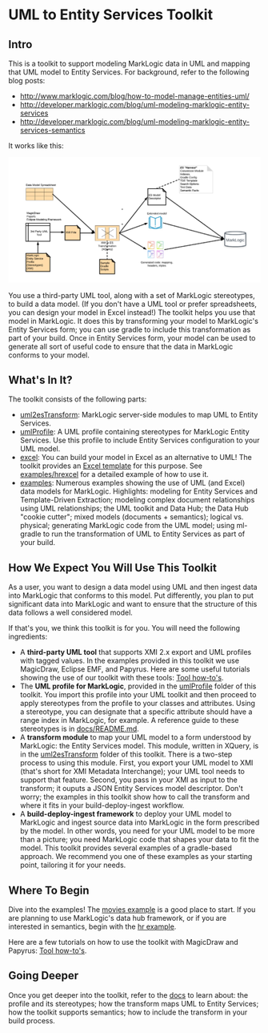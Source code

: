 # UML to Entity Services Toolkit

## Intro

This is a toolkit to support modeling MarkLogic data in UML and mapping that UML model to Entity Services. For background, refer to the following blog posts:

- <http://www.marklogic.com/blog/how-to-model-manage-entities-uml/>
- <http://developer.marklogic.com/blog/uml-modeling-marklogic-entity-services>
- <http://developer.marklogic.com/blog/uml-modeling-marklogic-entity-services-semantics>

It works like this:

![toolkit](toolkit.png)

You use a third-party UML tool, along with a set of MarkLogic stereotypes, to build a data model. (If you don't have a UML tool or prefer spreadsheets, you can design your model in Excel instead!) The toolkit helps you use that model in MarkLogic. It does this by transforming your model to MarkLogic's Entity Services form; you can use gradle to include this transformation as part of your build. Once in Entity Services form, your model can be used to generate all sort of useful code to ensure that the data in MarkLogic conforms to your model. 

## What's In It?
The toolkit consists of the following parts:
- [uml2esTransform](uml2esTransform): MarkLogic server-side modules to map UML to Entity Services.
- [umlProfile](umlProfile): A UML profile containing stereotypes for MarkLogic Entity Services. Use this profile to include Entity Services configuration to your UML model.
- [excel](excel): You can build your model in Excel as an alternative to UML! The toolkit provides an [Excel template](excel/uml2es-excel-template.xlsx) for this purpose. See [examples/hrexcel](examples/hrexcel) for a detailed example of how to use it.
- [examples](examples): Numerous examples showing the use of UML (and Excel) data models for MarkLogic. Highlights: modeling for Entity Services and Template-Driven Extraction; modeling complex document relationships using UML relationships; the UML toolkit and Data Hub; the Data Hub "cookie cutter"; mixed models (documents + semantics); logical vs. physical; generating MarkLogic code from the UML model; using ml-gradle to run the transformation of UML to Entity Services as part of your build. 

## How We Expect You Will Use This Toolkit
As a user, you want to design a data model using UML and then ingest data into MarkLogic that conforms to this model. Put differently, you plan to put significant data into MarkLogic and want to ensure that the structure of this data follows a well considered model. 

If that's you, we think this toolkit is for you. You will need the following ingredients:

- A **third-party UML tool** that supports XMI 2.x export and UML profiles with tagged values. In the examples provided in this toolkit we use MagicDraw, Eclipse EMF, and Papyrus. Here are some useful tutorials showing the use of our toolkit with these tools: [Tool how-to's](tutorials/README.md).
- The **UML profile for MarkLogic**, provided in the [umlProfile](umlProfile) folder of this toolkit. You import this profile into your UML toolkit and then proceed to apply stereotypes from the profile to your classes and attributes. Using a stereotype, you can designate that a specific attribute should have a range index in MarkLogic, for example. A reference guide to these stereotypes is in [docs/README.md](docs/README.md).
- A **transform module** to map your UML model to a form understood by MarkLogic: the Entity Services model. This module, written in XQuery, is in the [uml2esTransform](uml2esTransform) folder of this toolkit. There is a two-step process to using this module. First, you export your UML model to XMI (that's short for XMI Metadata Interchange); your UML tool needs to support that feature. Second, you pass in your XMI as input to the transform; it ouputs a JSON Entity Services model descriptor. Don't worry; the examples in this toolkit show how to call the transform and where it fits in your build-deploy-ingest workflow.
- A **build-deploy-ingest framework** to deploy your UML model to MarkLogic and ingest source data into MarkLogic in the form prescribed by the model. In other words, you need for your UML model to be more than a picture; you need MarkLogic code that shapes your data to fit the model. This toolkit provides several examples of a gradle-based approach. We recommend you one of these examples as your starting point, tailoring it for your needs.

## Where To Begin
Dive into the examples! The [movies example](examples/movies) is a good place to start. If you are planning to use MarkLogic's data hub framework, or if you are interested in semantics, begin with the [hr example](examples/hr). 

Here are a few tutorials on how to use the toolkit with MagicDraw and Papyrus: [Tool how-to's](tutorials/README.md). 

## Going Deeper
Once you get deeper into the toolkit, refer to the [docs](docs/README.md) to learn about: the profile and its stereotypes; how the transform maps UML to Entity Services; how the toolkit supports semantics; how to include the transform in your build process.


